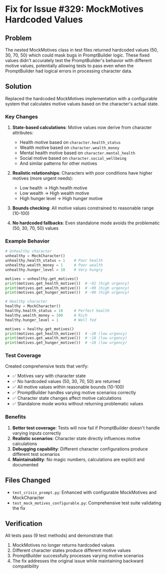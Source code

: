 # Fix for Issue #329: MockMotives Hardcoded Values

## Problem
The nested MockMotives class in test files returned hardcoded values (50, 30, 70, 50) which could mask bugs in PromptBuilder logic. These fixed values didn't accurately test the PromptBuilder's behavior with different motive values, potentially allowing tests to pass even when the PromptBuilder had logical errors in processing character data.

## Solution
Replaced the hardcoded MockMotives implementation with a configurable system that calculates motive values based on the character's actual state.

### Key Changes

1. **State-based calculations**: Motive values now derive from character attributes:
   - Health motive based on `character.health_status`
   - Wealth motive based on `character.wealth_money`  
   - Mental health motive based on `character.mental_health`
   - Social motive based on `character.social_wellbeing`
   - And similar patterns for other motives

2. **Realistic relationships**: Characters with poor conditions have higher motives (more urgent needs):
   - Low health → High health motive
   - Low wealth → High wealth motive
   - High hunger level → High hunger motive

3. **Bounds checking**: All motive values constrained to reasonable range (10-100)

4. **No hardcoded fallbacks**: Even standalone mode avoids the problematic (50, 30, 70, 50) values

### Example Behavior

```python
# Unhealthy character
unhealthy = MockCharacter()
unhealthy.health_status = 1    # Poor health
unhealthy.wealth_money = 1     # Poor wealth
unhealthy.hunger_level = 10    # Very hungry

motives = unhealthy.get_motives()
print(motives.get_health_motive())  # ~92 (high urgency)
print(motives.get_wealth_motive())  # ~99 (high urgency)
print(motives.get_hunger_motive())  # ~90 (high urgency)

# Healthy character  
healthy = MockCharacter()
healthy.health_status = 10     # Perfect health
healthy.wealth_money = 100     # Rich
healthy.hunger_level = 1       # Well fed

motives = healthy.get_motives()
print(motives.get_health_motive())  # ~20 (low urgency)
print(motives.get_wealth_motive())  # ~10 (low urgency)  
print(motives.get_hunger_motive())  # ~18 (low urgency)
```

### Test Coverage

Created comprehensive tests that verify:
- ✅ Motives vary with character state
- ✅ No hardcoded values (50, 30, 70, 50) are returned
- ✅ All motive values within reasonable bounds (10-100)
- ✅ PromptBuilder handles varying motive scenarios correctly
- ✅ Character state changes affect motive calculations
- ✅ Standalone mode works without returning problematic values

### Benefits

1. **Better test coverage**: Tests will now fail if PromptBuilder doesn't handle varying inputs correctly
2. **Realistic scenarios**: Character state directly influences motive calculations
3. **Debugging capability**: Different character configurations produce different test scenarios
4. **Maintainability**: No magic numbers, calculations are explicit and documented

## Files Changed

- `test_crisis_prompt.py`: Enhanced with configurable MockMotives and MockCharacter
- `test_mock_motives_configurable.py`: Comprehensive test suite validating the fix

## Verification

All tests pass (9 test methods) and demonstrate that:
1. MockMotives no longer returns hardcoded values
2. Different character states produce different motive values  
3. PromptBuilder successfully processes varying motive scenarios
4. The fix addresses the original issue while maintaining backward compatibility